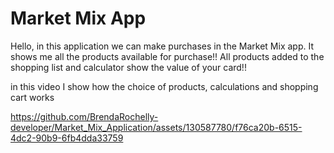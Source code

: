 # Market Mix App
Hello, in this application we can make purchases in the Market Mix app. It shows me all the products available for purchase!! All products added to the shopping list and calculator show the value of your card!!

in this video I show how the choice of products, calculations and shopping cart works

https://github.com/BrendaRochelly-developer/Market_Mix_Application/assets/130587780/f76ca20b-6515-4dc2-90b9-6fb4dda33759

